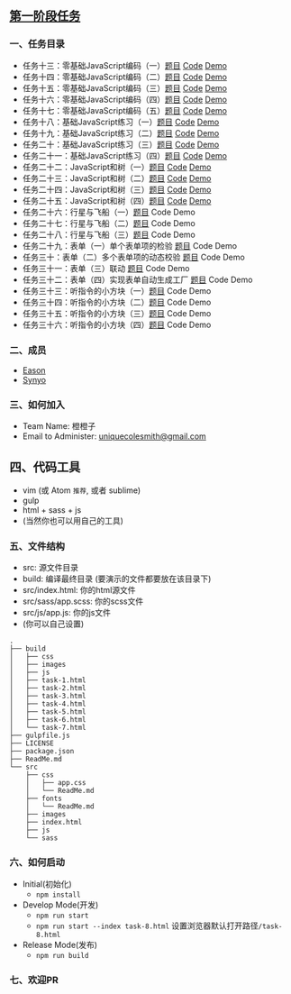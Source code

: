 ## [第一阶段任务](http://ife.baidu.com/task/all)


### 一、任务目录
* 任务十三：零基础JavaScript编码（一）[题目](http://ife.baidu.com/task/detail?taskId=13) [Code](https://github.com/BdIFE-OrangeTeam/Section-Two/blob/gh-pages/build/task-13.html) [Demo](http://bdife-orangeteam.github.io/Section-Two/build/task-13.html)
* 任务十四：零基础JavaScript编码（二）[题目](http://ife.baidu.com/task/detail?taskId=14) [Code](https://github.com/BdIFE-OrangeTeam/Section-Two/blob/gh-pages/build/task-14.html) [Demo](http://bdife-orangeteam.github.io/Section-Two/build/task-14.html)
* 任务十五：零基础JavaScript编码（三）[题目](http://ife.baidu.com/task/detail?taskId=15) [Code](https://github.com/BdIFE-OrangeTeam/Section-Two/blob/gh-pages/build/task-15.html) [Demo](http://bdife-orangeteam.github.io/Section-Two/build/task-15.html)
* 任务十六：零基础JavaScript编码（四）[题目](http://ife.baidu.com/task/detail?taskId=16) 
[Code](https://github.com/BdIFE-OrangeTeam/Section-Two/blob/gh-pages/build/task-16.html)
[Demo](http://bdife-orangeteam.github.io/Section-Two/build/task-16.html)
* 任务十七：零基础JavaScript编码（五）[题目](http://ife.baidu.com/task/detail?taskId=17)
[Code](https://github.com/BdIFE-OrangeTeam/Section-Two/blob/gh-pages/build/task-17.html)
[Demo](http://bdife-orangeteam.github.io/Section-Two/build/task-17.html)
* 任务十八：基础JavaScript练习（一）[题目](http://ife.baidu.com/task/detail?taskId=18)
[Code](https://github.com/BdIFE-OrangeTeam/Section-Two/blob/gh-pages/build/task-18.html)
[Demo](http://bdife-orangeteam.github.io/Section-Two/build/task-18.html)
* 任务十九：基础JavaScript练习（二）[题目](http://ife.baidu.com/task/detail?taskId=19) 
[Code](https://github.com/BdIFE-OrangeTeam/Section-Two/blob/gh-pages/build/task-19.html)
[Demo](http://bdife-orangeteam.github.io/Section-Two/build/task-19.html)
* 任务二十：基础JavaScript练习（三）[题目](http://ife.baidu.com/task/detail?taskId=20) 
[Code](https://github.com/BdIFE-OrangeTeam/Section-Two/blob/gh-pages/build/task-20.html)
[Demo](http://bdife-orangeteam.github.io/Section-Two/build/task-20.html)
* 任务二十一：基础JavaScript练习（四）[题目](http://ife.baidu.com/task/detail?taskId=21)
[Code](https://github.com/BdIFE-OrangeTeam/Section-Two/blob/gh-pages/build/task-21.html)
[Demo](http://bdife-orangeteam.github.io/Section-Two/build/task-21.html)
* 任务二十二：JavaScript和树（一）[题目](http://ife.baidu.com/task/detail?taskId=22) 
[Code](https://github.com/BdIFE-OrangeTeam/Section-Two/blob/gh-pages/build/task-22.html)
[Demo](http://bdife-orangeteam.github.io/Section-Two/build/task-22.html)
* 任务二十三：JavaScript和树（二）[题目](http://ife.baidu.com/task/detail?taskId=23) 
[Code](https://github.com/BdIFE-OrangeTeam/Section-Two/blob/gh-pages/build/task-23.html)
[Demo](http://bdife-orangeteam.github.io/Section-Two/build/task-23.html)
* 任务二十四：JavaScript和树（三）[题目](http://ife.baidu.com/task/detail?taskId=24) 
[Code](https://github.com/BdIFE-OrangeTeam/Section-Two/blob/gh-pages/build/task-24.html)
[Demo](http://bdife-orangeteam.github.io/Section-Two/build/task-24.html)
* 任务二十五：JavaScript和树（四）[题目](http://ife.baidu.com/task/detail?taskId=25)
[Code](https://github.com/BdIFE-OrangeTeam/Section-Two/blob/gh-pages/build/task-25.html)
[Demo](http://bdife-orangeteam.github.io/Section-Two/build/task-25.html)
* 任务二十六：行星与飞船（一）[题目](http://ife.baidu.com/task/detail?taskId=26) Code Demo
* 任务二十七：行星与飞船（二）[题目](http://ife.baidu.com/task/detail?taskId=27) Code Demo
* 任务二十八：行星与飞船（三）[题目](http://ife.baidu.com/task/detail?taskId=28) Code Demo
* 任务二十九：表单（一）单个表单项的检验 [题目](http://ife.baidu.com/task/detail?taskId=29) Code Demo
* 任务三十：表单（二）多个表单项的动态校验 [题目](http://ife.baidu.com/task/detail?taskId=30) Code Demo
* 任务三十一：表单（三）联动 [题目](http://ife.baidu.com/task/detail?taskId=31) Code Demo
* 任务三十二：表单（四）实现表单自动生成工厂 [题目](http://ife.baidu.com/task/detail?taskId=32) Code Demo
* 任务三十三：听指令的小方块（一）[题目](http://ife.baidu.com/task/detail?taskId=33) Code Demo
* 任务三十四：听指令的小方块（二）[题目](http://ife.baidu.com/task/detail?taskId=34) Code Demo
* 任务三十五：听指令的小方块（三）[题目](http://ife.baidu.com/task/detail?taskId=35) Code Demo
* 任务三十六：听指令的小方块（四）[题目](http://ife.baidu.com/task/detail?taskId=36) Code Demo

### 二、成员
* [Eason](https://github.com/whatwewant)
* [Synyo](https://github.com/Synyo)

### 三、如何加入
* Team Name: 橙橙子 
* Email to Administer: [uniquecolesmith@gmail.com](mailto:uniquecolesmith@gmail.com)

## 四、代码工具
* vim (或 Atom `推荐`, 或者 sublime)
* gulp
* html + sass + js
* (当然你也可以用自己的工具)

### 五、文件结构
* src: 源文件目录
* build: 编译最终目录 (要演示的文件都要放在该目录下)
* src/index.html: 你的html源文件
* src/sass/app.scss: 你的scss文件
* src/js/app.js: 你的js文件
* (你可以自己设置)

```
.
├── build
│   ├── css
│   ├── images
│   ├── js
│   ├── task-1.html
│   ├── task-2.html
│   ├── task-3.html
│   ├── task-4.html
│   ├── task-5.html
│   ├── task-6.html
│   └── task-7.html
├── gulpfile.js
├── LICENSE
├── package.json
├── ReadMe.md
└── src
    ├── css
    │   ├── app.css
    │   └── ReadMe.md
    ├── fonts
    │   └── ReadMe.md
    ├── images
    ├── index.html
    ├── js
    └── sass
```

### 六、如何启动
* Initial(初始化)
    * `npm install`
* Develop Mode(开发)
    * `npm run start`
    * `npm run start --index task-8.html` 设置浏览器默认打开路径`/task-8.html`
* Release Mode(发布)
    * `npm run build`

### 七、欢迎PR
